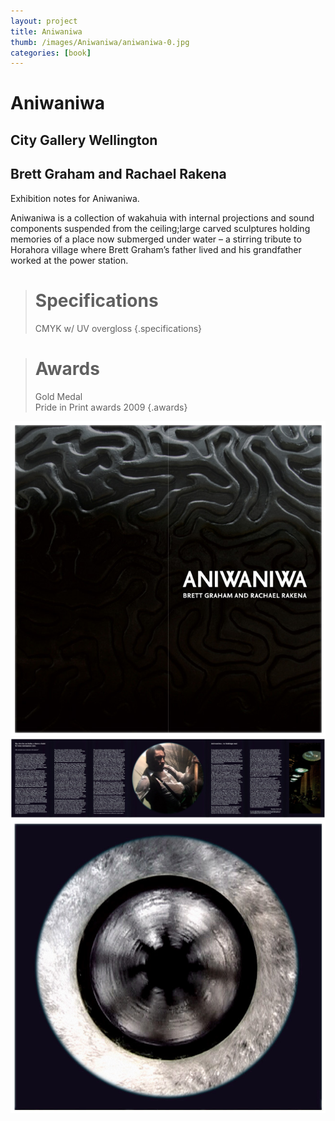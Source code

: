 ```yaml
---
layout: project
title: Aniwaniwa
thumb: /images/Aniwaniwa/aniwaniwa-0.jpg
categories: [book]
---
```


# Aniwaniwa

## City Gallery Wellington
## Brett Graham and Rachael Rakena

Exhibition notes for Aniwaniwa. 

Aniwaniwa is a collection of wakahuia with internal projections and sound components suspended from the ceiling;large carved sculptures holding memories of a place now submerged under water – a stirring tribute to Horahora village where Brett Graham’s father lived and his grandfather worked at the power station. 

> # Specifications
> CMYK w/ UV overgloss
{.specifications}

> # Awards  
> Gold Medal  
> Pride in Print awards 2009
{.awards}

![](/images/Aniwaniwa/aniwaniwa-1.jpg)
![](/images/Aniwaniwa/aniwaniwa-2.jpg)
![](/images/Aniwaniwa/aniwaniwa-3.jpg)
